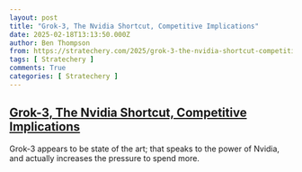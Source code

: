 ```yaml
---
layout: post
title: "Grok-3, The Nvidia Shortcut, Competitive Implications"
date: 2025-02-18T13:13:50.000Z
author: Ben Thompson
from: https://stratechery.com/2025/grok-3-the-nvidia-shortcut-competitive-implications/
tags: [ Stratechery ]
comments: True
categories: [ Stratechery ]
---
```

<!--1739884430000-->
[Grok-3, The Nvidia Shortcut, Competitive Implications](https://stratechery.com/2025/grok-3-the-nvidia-shortcut-competitive-implications/)
------

<div>
Grok-3 appears to be state of the art; that speaks to the power of Nvidia, and actually increases the pressure to spend more.
</div>
